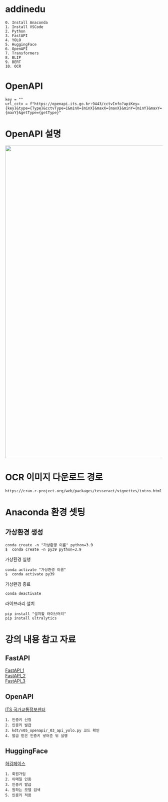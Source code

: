 # addinedu
```
0. Install Anaconda
1. Install VSCode
2. Python
3. FastAPI
4. YOLO
5. HuggingFace
6. OpenAPI
7. Transformers
8. BLIP
9. BERT
10. OCR
```

# OpenAPI
```
key = ""
url_cctv = f"https://openapi.its.go.kr:9443/cctvInfo?apiKey={key}&type={Type}&cctvType=1&minX={minX}&maxX={maxX}&minY={minY}&maxY={maxY}&getType={getType}"
```

# OpenAPI 설명
<p align="center">
  <img src="https://github.com/user-attachments/assets/9e80f6a1-f7c2-47ee-b162-a59e9cc888fb" width="1000">
</p>

# OCR 이미지 다운로드 경로
```
https://cran.r-project.org/web/packages/tesseract/vignettes/intro.html
```

# Anaconda 환경 셋팅
## 가상환경 생성
```
conda create -n "가상환경 이름" python=3.9
$  conda create -n py39 python=3.9
```

가상환경 실행
```
conda activate "가상환경 이름"
$  conda activate py39
```

가상환경 종료
```
conda deactivate 
```

라이브러리 설치
```
pip install "설치할 라이브러리"
pip install ultralytics
```

# 강의 내용 참고 자료
## FastAPI<br>
[FastAPI_1](https://youtu.be/Iub7-ZhEScw?si=_5V9Zuml0qgniJVd)<br>
[FastAPI_2](https://youtu.be/i87EnmzMNnU?si=_SGrf7xoPmLcEbWM)<br>
[FastAPI_3](https://youtu.be/lPTJzA8KroA?si=S8xaZJZMuYuSAkka)<br>

## OpenAPI<br>
[ITS 국가교통정보센터](https://its.go.kr/opendata/opendataList?service=cctv)<br>
```
1. 인증키 신청
2. 인증키 발급
3. kdt/v05_openapi/_03_api_yolo.py 코드 확인
4. 발급 받은 인증키 넣어준 뒤 실행
```

## HuggingFace<br>
[허깅페이스](https://huggingface.co/)<br>
```
1. 회원가입
2. 이메일 인증
3. 인증키 발급
4. 원하는 모델 검색
5. 인증키 적용
```
